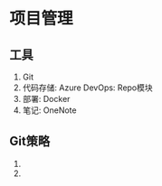 # 项目管理

## 工具

1. Git
2. 代码存储: Azure DevOps: Repo模块
3. 部署: Docker
4. 笔记: OneNote

## Git策略

1.  
2. 

